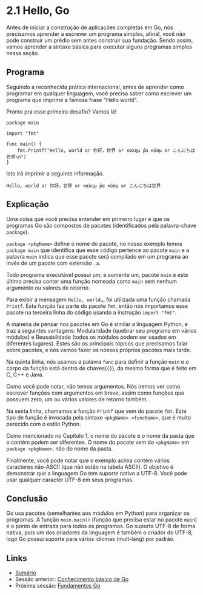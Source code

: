 # 2.1 Hello, Go

Antes de iniciar a construção de aplicações completas em Go, nós precisamos aprender a escrever um programa simples, afinal, você não pode construir um prédio sem antes construir sua fundação. Sendo assim, vamos aprender a sintaxe básica para executar alguns programas simples nessa seção.

## Programa

Seguindo a reconhecida prática internacional, antes de aprender como programar em qualquer linguagem, você precisa saber como escrever um programa que imprime a famosa frase "Hello world".

Pronto pra esse primeiro desafio? Vamos lá!

	package main

	import "fmt"

	func main() {
		fmt.Printf("Hello, world or 你好，世界 or καλημ ́ρα κóσμ or こんにちは世界\n")
	}

Isto irá imprimir a seguinte informação.

	Hello, world or 你好，世界 or καλημ ́ρα κóσμ or こんにちは世界

## Explicação

Uma coisa que você precisa entender em primeiro lugar é que os programas Go são compostos de pacotes (identificados pela palavra-chave `package`).

`package <pkgName>` define o nome do pacote, no nosso exemplo temos `package main` que identifica que esse código pertence ao pacote `main` e a palavra `main` indica que esse pacote será compilado em um programa ao invés de um pacote com extensão `.a`.

Todo programa executável possui um, e somente um, pacote `main` e este último precisa conter uma função nomeada como `main` sem nenhum argumento ou valores de retorno.

Para exibir a mensagem `Hello, world…`, foi utilizada uma função chamada `Printf`. Esta função faz parte do pacote `fmt`, então nós importamos esse pacote na terceira linha do código usando a instrução `import "fmt"`.

A maneira de pensar nos pacotes em Go é similar a linguagem Python, e traz a seguintes vantagens: Modularidade (quebrar seu programa em vários módulos) e Reusabilidade (todos os módulos podem ser usados em diferentes lugares). Estes são os principais tópicos que precisamos falar sobre pacotes, e nós vamos fazer os nossos próprios pacotes mais tarde.

Na quinta linha, nós usamos a palavra `func` para definir a função `main` e o corpo da função está dentro de chaves(`{}`), da mesma forma que é feito em C, C++ e Java.

Como você pode notar, não temos argumentos. Nós iremos ver como escrever funções com argumentos em breve, assim como funções que possuem zero, um ou vários valores de retorno também.

Na sexta linha, chamamos a função `Printf` que vem do pacote `fmt`. Este tipo de função é invocada pela sintaxe `<pkgName>.<funcName>`, que é muito parecido com o estilo Python.

Como mencionado no Capítulo 1, o nome do pacote e o nome da pasta que o contém podem ser diferentes. O nome do pacote vem do `<pkgName>` em `package <pkgName>`, não do nome da pasta.

Finalmente, você pode notar que o exemplo acima contém vários caracteres não-ASCII (que não estão na tabela ASCII). O objetivo é demonstrar que a linguagem Go tem suporte nativo a UTF-8. Você pode usar qualquer caracter UTF-8 em seus programas.

## Conclusão

Go usa pacotes (semelhantes aos módulos em Python) para organizar os programas. A função `main.main()` (função que precisa estar no pacote `main`) é o ponto de entrada para todos os programas. Go suporta UTF-8 de forma nativa, pois um dos criadores da linguagem é também o criador do UTF-8, logo Go possui suporte para vários idiomas (mult-lang) por padrão.

## Links

- [Sumário](preface.md)
- Sessão anterior: [Conhecimento básico de Go](02.0.md)
- Próxima sessão: [Fundamentos Go](02.2.md)
